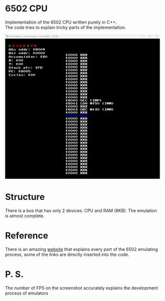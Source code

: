 # 6502 CPU
Implementation of the 6502 CPU written purely in C++.<br>
The code tries to explain tricky parts of the implementation.

<img src="example.png">

# Structure
There is a bus that has only 2 devices: CPU and RAM (8KB).
The emulation is almost complete.

# Reference
There is an amazing [website](https://www.nesdev.org/wiki/) that explains every part of the 6502 emulating process, some of the links are directly inserted into the code.

# P. S.
The number of FPS on the screenshot accurately explains the development process of emulators

